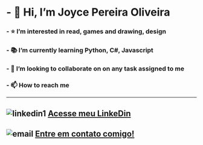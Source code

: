 # - 👋 Hi, I’m Joyce Pereira Oliveira

<h3> - ⭐ I’m interested in read, games and drawing, design </h3>
<h3> - 📚 I’m currently learning Python, C#, Javascript </h3>
<h3> - 🤝 I’m looking to collaborate on on any task assigned to me </h3>
<h3> - 📫 How to reach me </h3>

---



![linkedin1](https://user-images.githubusercontent.com/99741555/188521977-cf4cfad5-2276-42e2-8e0f-8a576a251a6a.png)
[Acesse meu LinkeDin](https://www.linkedin.com/in/joyce-oliveira-ba8a69197/)
---
![email](https://user-images.githubusercontent.com/99741555/188524978-f2dacf42-3e16-49a5-b6cc-c3124de897a6.jpg)
[Entre em contato comigo!](https://contato.joycepereiraoliveira@gmail.com)
---
